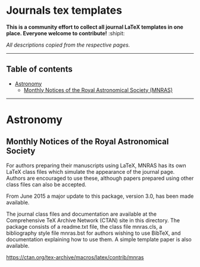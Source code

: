 # Journals tex templates

**This is a community effort to collect all journal LaTeX templates in one place. Everyone welcome to contribute!** :shipit:

*All descriptions copied from the respective pages.*

***

## Table of contents
- [Astronomy](#astronomy)
  * [Monthly Notices of the Royal Astronomical Society (MNRAS)](#monthly-notices-of-the-royal-astronomical-society)


***
# Astronomy

## Monthly Notices of the Royal Astronomical Society

For authors preparing their manuscripts using LaTeX, MNRAS has its own LaTeX class files which simulate the appearance of the journal page. Authors are encouraged to use these, although papers prepared using other class files can also be accepted.

From June 2015 a major update to this package, version 3.0, has been made available.

The journal class files and documentation are available at the Comprehensive TeX Archive Network (CTAN) site in this directory. The package consists of a readme.txt file, the class file mnras.cls, a bibliography style file mnras.bst for authors wishing to use BibTeX, and documentation explaining how to use them. A simple template paper is also available.

https://ctan.org/tex-archive/macros/latex/contrib/mnras
